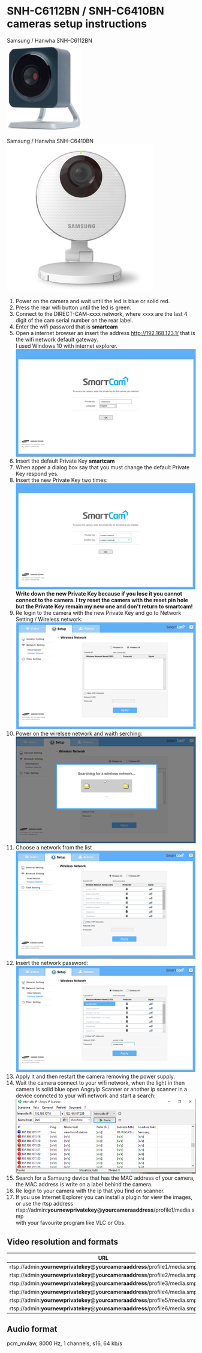 # SNH-C6112BN / SNH-C6410BN cameras setup instructions
 Samsung / Hanwha SNH-C6112BN   
 ![Samsung / Hanwha SNH-C6112BN](SNH-C6112BN.jpg)
 
 Samsung / Hanwha SNH-C6410BN   
 ![Samsung / Hanwha SNH-C6410BN](snh-c6410bn.png)

 1. Power on the camera and wait until the led is blue or solid red.  
 2. Press the rear wifi button until the led is green.  
 3. Connect to the DIRECT-CAM-xxxx network, where xxxx are the last 4 digit of the cam serial number on the rear label.  
 4. Enter the wifi password that is **smartcam**  
 5. Open a internet browser an insert the address http://192.168.123.1/ that is the wifi network default gateway.  
 I used Windows 10 with internet explorer.  
 ![](smartcam1.png)  
 6. Insert the default Private Key **smartcam**  
 7. When apper a dialog box say that you must change the default Private Key respond yes.  
 8. Insert the new Private Key two times:  
 ![](smartcam3.png)  
 **Write down the new Private Key because if you lose it you cannot connect to the camera. I try reset the camera with the reset pin hole but the Private Key remain my new one and don't return to smartcam!**  
 9. Re login to the camera with the new Private Key and go to Network Setting / Wireless network:  
 ![](smartcam5.png)  
 10. Power on the wirelsee network and waith serching:  
 ![](smartcam6.png)  
 11. Choose a network from the list  
 ![](smartcam7.png)  
 12. Insert the network password:  
 ![](smartcam8.png)  
 13. Apply it and then restart the camera removing the power supply.  
 14. Wait the camera connect to your wifi network, when the light in then camera is solid blue open AngryIp Scanner or another ip scanner in a device conncted to your wifi network and start a search:  
 ![](smartcam9.png)  
 15. Search for a Samsung device that has the MAC address of your camera, the MAC address is write on a label behind the camera.  
 16. Re login to your camera with the ip that you find on scanner.  
 17. If you use Internet Explorer you can install a plugin for view the images, or use the rtsp address  
 rtsp://admin:**yournewprivatekey**@**yourcameraaddress**/profile1/media.smp  
 with your favourite program like VLC or Obs.

## Video resolution and formats
URL|Video|Resolution|TBR
---|-----|----------|---
rtsp://admin:**yournewprivatekey**@**yourcameraaddress**/profile1/media.smp|mjpeg|1920x1080|1
rtsp://admin:**yournewprivatekey**@**yourcameraaddress**/profile2/media.smp|h264|640x360|10
rtsp://admin:**yournewprivatekey**@**yourcameraaddress**/profile3/media.smp|h264|640x360|30
rtsp://admin:**yournewprivatekey**@**yourcameraaddress**/profile4/media.smp|h264|1280x720|15
rtsp://admin:**yournewprivatekey**@**yourcameraaddress**/profile5/media.smp|h264|1920x1080|30
rtsp://admin:**yournewprivatekey**@**yourcameraaddress**/profile6/media.smp|h264|640x360|30

## Audio format
pcm_mulaw, 8000 Hz, 1 channels, s16, 64 kb/s

